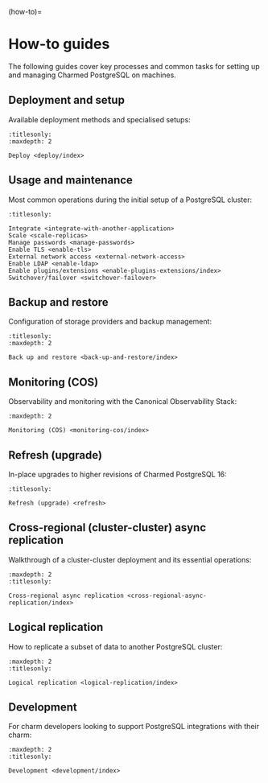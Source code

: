 (how-to)=
# How-to guides

The following guides cover key processes and common tasks for setting up and managing Charmed PostgreSQL on machines.

## Deployment and setup

Available deployment methods and specialised setups:

```{toctree}
:titlesonly:
:maxdepth: 2

Deploy <deploy/index>
```

## Usage and maintenance

Most common operations during the initial setup of a PostgreSQL cluster:

```{toctree}
:titlesonly:

Integrate <integrate-with-another-application>
Scale <scale-replicas>
Manage passwords <manage-passwords>
Enable TLS <enable-tls>
External network access <external-network-access>
Enable LDAP <enable-ldap>
Enable plugins/extensions <enable-plugins-extensions/index>
Switchover/failover <switchover-failover>
```

## Backup and restore

Configuration of storage providers and backup management:

```{toctree}
:titlesonly:
:maxdepth: 2

Back up and restore <back-up-and-restore/index>
```

## Monitoring (COS)

Observability and monitoring with the Canonical Observability Stack:

```{toctree}
:maxdepth: 2

Monitoring (COS) <monitoring-cos/index>
```

## Refresh (upgrade)

In-place upgrades to higher revisions of Charmed PostgreSQL 16:

```{toctree}
:titlesonly:

Refresh (upgrade) <refresh>
```

## Cross-regional (cluster-cluster) async replication

Walkthrough of a cluster-cluster deployment and its essential operations:

```{toctree}
:maxdepth: 2
:titlesonly:

Cross-regional async replication <cross-regional-async-replication/index>
```

## Logical replication

How to replicate a subset of data to another PostgreSQL cluster:

```{toctree}
:maxdepth: 2
:titlesonly:

Logical replication <logical-replication/index>
```

## Development

For charm developers looking to support PostgreSQL integrations with their charm:

```{toctree}
:maxdepth: 2
:titlesonly:

Development <development/index>
```
